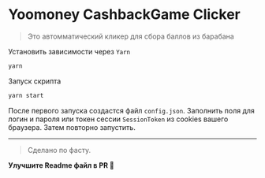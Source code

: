 # Yoomoney CashbackGame Clicker

> Это автомматический кликер для сбора баллов из барабана 

Установить зависимости через `Yarn`
```sh
yarn
```

Запуск скрипта
```sh
yarn start
```

После первого запуска создастся файл `config.json`.
Заполнить поля для логин и пароля или токен сессии `SessionToken` из cookies вашего браузера.
Затем повторно запустить.


---

> Сделано по фасту.

**Улучшите Readme файл в PR 🙏**

